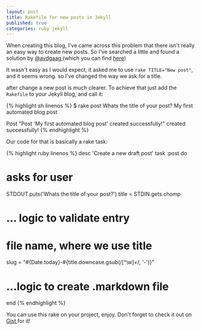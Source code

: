 ```yaml
---
layout: post
title: Rakefile for new posts in Jekyll
published: true
categories: ruby jekyll
---
```


When creating this blog, I've came across this problem that there isn't really
an easy way to create new posts. So I've searched a little and found a solution
by
  <a href="https://twitter.com/avdgaag" target="_blank">
    @avdgaag
  </a>
 (which you can find
   <a href="http://arjanvandergaag.nl/blog/creating-new-jekyll-posts.html" target="_blank">here</a>)

It wasn't easy as I would expect, it asked me to use `rake TITLE="New post"`,
and it seems wrong. so I've changed the way we ask for a title.

after change a new post is much clearer. To achieve that just add the
`Rakefile` to your Jekyll blog, and call it:

{% highlight sh linenos %}
  $ rake post
  Whats the title of your post?
  My first automated blog post

  Post "Post 'My first automated blog post' created successfully!" created successfully!
{% endhighlight %}

Our code for that is basically a rake task:

{% highlight ruby linenos %}
desc 'Create a new draft post'
task :post do
  # asks for user
  STDOUT.puts('Whats the title of your post?')
  title = STDIN.gets.chomp

  # ... logic to validate entry

  # file name, where we use title
  slug = "#{Date.today}-#{title.downcase.gsub(/[^\w]+/, '-')}"

  # ...logic to create .markdown file

end
{% endhighlight %}

You can use this rake on your project, enjoy. Don't forget to check it out on
  <a href="https://gist.github.com/lucca65/7d8692788932a935e881" target="_blank" >
    Gist
  </a> for it!
